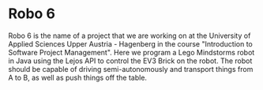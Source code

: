 # Robo 6
Robo 6 is the name of a project that we are working on at the University of Applied Sciences Upper Austria - Hagenberg in the course "Introduction to Software Project Management". Here we program a Lego Mindstorms robot in Java using the Lejos API to control the EV3 Brick on the robot. The robot should be capable of driving semi-autonomously and transport things from A to B, as well as push things off the table.
